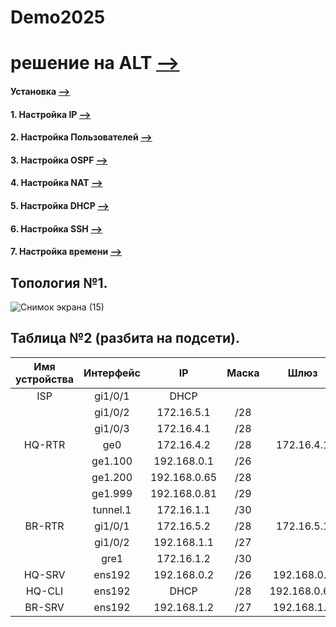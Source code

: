 # Demo2025
# решение на ALT [-->](https://docs.google.com/document/u/0/d/1gw-aewMqPLfv1nFOYQZU4Svufjf3aajY/mobilebasic#heading=h.ceqh8ghhevp0)

#### Установка [-->](./Install/README.md)

#### 1. Настройка IP  [-->](./IP_add/README.md) 

#### 2. Настройка Пользователей  [-->](./Users/README.md)

#### 3. Настройка OSPF  [-->](./OSPF/README.md)

#### 4. Настройка NAT  [-->](./NAT/README.md)

#### 5. Настройка DHCP [-->](./DHCP/README.md)

#### 6. Настройка SSH  [-->](./SSH/README.md)

#### 7. Настройка времени  [-->](./TIME/README.md)



## Топология №1.

![Снимок экрана (15)](https://github.com/user-attachments/assets/6254982b-e9ee-4b59-bb7a-c9da1cf8c9bf)

## Таблица №2 (разбита на подсети).

| Имя устройства | Интерфейс |     IP      |      Маска      |     Шлюз    |
| :------------: |:---------:| :----------:| :-------------: | :---------: |
| ISP            | gi1/0/1   | DHCP        |                 |             |
|                | gi1/0/2   | 172.16.5.1  |       /28       |             |
|                | gi1/0/3   | 172.16.4.1  |       /28       |             |
| HQ-RTR         | ge0       | 172.16.4.2  |       /28       | 172.16.4.1  |
|                | ge1.100   | 192.168.0.1 |       /26       |             |
|                | ge1.200   | 192.168.0.65|       /28       |             |
|                | ge1.999   | 192.168.0.81|       /29       |             |
|                | tunnel.1  | 172.16.1.1  |       /30       |             |
| BR-RTR         | gi1/0/1   | 172.16.5.2  |       /28       | 172.16.5.1  |
|                | gi1/0/2   | 192.168.1.1 |       /27       |             |
|                | gre1      | 172.16.1.2  |       /30       |             |
| HQ-SRV         | ens192    | 192.168.0.2 |       /26       | 192.168.0.1 |
| HQ-CLI         | ens192    | DHCP        |       /28       | 192.168.0.65|
| BR-SRV         | ens192    | 192.168.1.2 |       /27       | 192.168.1.1 |
